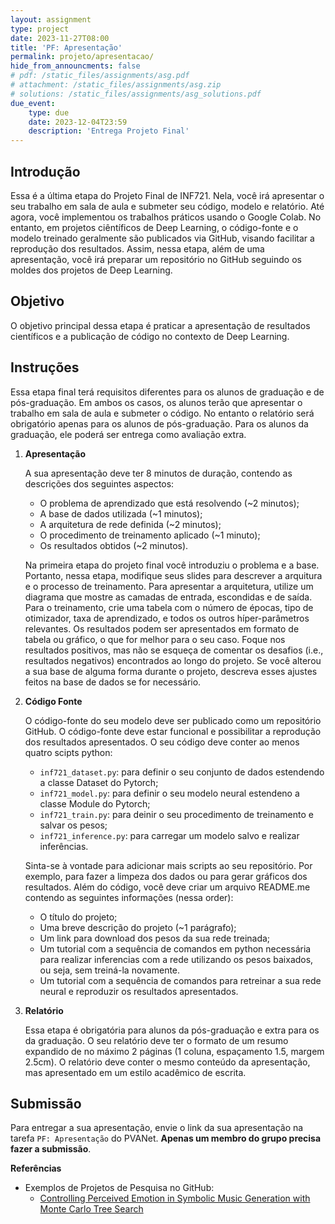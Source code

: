 ```yaml
---
layout: assignment
type: project
date: 2023-11-27T08:00
title: 'PF: Apresentação'
permalink: projeto/apresentacao/
hide_from_announcments: false
# pdf: /static_files/assignments/asg.pdf
# attachment: /static_files/assignments/asg.zip
# solutions: /static_files/assignments/asg_solutions.pdf
due_event: 
    type: due
    date: 2023-12-04T23:59
    description: 'Entrega Projeto Final'
---
```


## Introdução

Essa é a última etapa do Projeto Final de INF721. Nela, você irá apresentar o seu trabalho em sala de aula e submeter seu código, modelo e relatório. Até agora, você implementou os trabalhos práticos usando o Google Colab. No entanto, em projetos ciêntíficos de Deep Learning, o código-fonte e o modelo treinado geralmente são publicados via GitHub, visando facilitar a reprodução dos resultados. Assim, nessa etapa, além de uma apresentação, você irá preparar um repositório no GitHub seguindo os moldes dos projetos de Deep Learning.

## Objetivo

O objetivo principal dessa etapa é praticar a apresentação de resultados científicos e a publicação de código no contexto de Deep Learning.  

## Instruções

Essa etapa final terá requisitos diferentes para os alunos de graduação e de pós-graduação. Em ambos os casos, os alunos terão que apresentar o trabalho em sala de aula e submeter o código. No entanto o relatório será obrigatório apenas para os alunos de pós-graduação. Para os alunos da graduação, ele poderá ser entrega como avaliação extra. 

1. **Apresentação**

    A sua apresentação deve ter 8 minutos de duração, contendo as descrições dos seguintes aspectos:

    - O problema de aprendizado que está resolvendo (~2 minutos);
    - A base de dados utilizada (~1 minutos);
    - A arquitetura de rede definida (~2 minutos);
    - O procedimento de treinamento aplicado (~1 minuto);
    - Os resultados obtidos (~2 minutos).
    
    Na primeira etapa do projeto final você introduziu o problema e a base. Portanto, nessa etapa, modifique seus slides para descrever a arquitura e o processo de treinamento. Para apresentar a arquitetura, utilize um diagrama que mostre as camadas de entrada, escondidas e de saída. Para o treinamento, crie uma tabela com o número de épocas, tipo de otimizador, taxa de aprendizado, e todos os outros híper-parâmetros relevantes. Os resultados podem ser apresentados em formato de tabela ou gráfico, o que for melhor para o seu caso. Foque nos resultados positivos, mas não se esqueça de comentar os desafios (i.e., resultados negativos) encontrados ao longo do projeto. Se você alterou a sua base de alguma forma durante o projeto, descreva esses ajustes feitos na base de dados se for necessário. 

2. **Código Fonte** 

    O código-fonte do seu modelo deve ser publicado como um repositório GitHub. O código-fonte deve estar funcional e possibilitar a reprodução dos resultados apresentados. O seu código deve conter ao menos quatro scipts python:

    - `inf721_dataset.py`: para definir o seu conjunto de dados estendendo a classe Dataset do Pytorch;
    - `inf721_model.py`: para definir o seu modelo neural estendeno a classe Module do Pytorch;
    - `inf721_train.py`: para deinir o seu procedimento de treinamento e salvar os pesos;
    - `inf721_inference.py`: para carregar um modelo salvo e realizar inferências.
    
    Sinta-se à vontade para adicionar mais scripts ao seu repositório. Por exemplo, para fazer a limpeza dos dados ou para gerar gráficos dos resultados. Além do código, você deve criar um arquivo README.me contendo as seguintes informações (nessa order): 
    
    - O título do projeto;
    - Uma breve descrição do projeto (~1 parágrafo);
    - Um link para download dos pesos da sua rede treinada;
    - Um tutorial com a sequência de comandos em python necessária para realizar inferencias com a rede utilizando os pesos baixados, ou seja, sem treiná-la novamente. 
    - Um tutorial com a sequência de comandos para retreinar a sua rede neural e reproduzir os resultados apresentados. 

3. **Relatório** 

    Essa etapa é obrigatória para alunos da pós-graduação e extra para os da graduação. O seu relatório deve ter o formato de um resumo expandido de no máximo 2 páginas (1 coluna, espaçamento 1.5, margem 2.5cm). O relatório deve conter o mesmo conteúdo da apresentação, mas apresentado em um estilo acadêmico de escrita.

## Submissão

Para entregar a sua apresentação, envie o link da sua apresentação na tarefa `PF: Apresentação` do PVANet. **Apenas um membro do grupo precisa fazer a submissão**. 

**Referências** 

- Exemplos de Projetos de Pesquisa no GitHub:
    - [Controlling Perceived Emotion in Symbolic Music Generation with Monte Carlo Tree Search](https://github.com/lucasnfe/puct-music-emotion)
